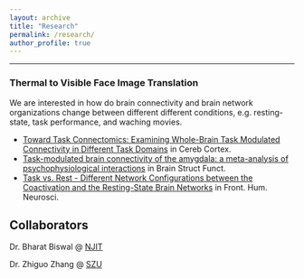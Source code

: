 ```yaml
---
layout: archive
title: "Research"
permalink: /research/
author_profile: true
---
```


------
### Thermal to Visible Face Image Translation
We are interested in how do brain connectivity and brain network organizations change between different different conditions, e.g. resting-state, task performance, and waching movies. 
* [Toward Task Connectomics: Examining Whole-Brain Task Modulated Connectivity in Different Task Domains](https://doi.org/10.1093/cercor/bhy055) in Cereb Cortex.
* [Task-modulated brain connectivity of the amygdala: a meta-analysis of psychophysiological interactions](https://doi.org/10.1007/s00429-016-1239-4) in Brain Struct Funct.
* [Task vs. Rest - Different Network Configurations between the Coactivation and the Resting-State Brain Networks](https://doi.org/10.3389/fnhum.2013.00493) in Front. Hum. Neurosci.


## Collaborators
Dr. Bharat Biswal @ [NJIT](https://people.njit.edu/faculty/biswal) 

Dr. Zhiguo Zhang @ [SZU](http://zgzhang-lab.net/)
